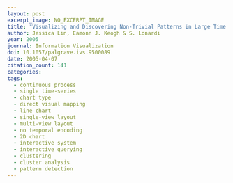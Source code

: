 ```yaml
---
layout: post
excerpt_image: NO_EXCERPT_IMAGE
title: "Visualizing and Discovering Non-Trivial Patterns in Large Time Series Databases"
author: Jessica Lin, Eamonn J. Keogh & S. Lonardi
year: 2005
journal: Information Visualization
doi: 10.1057/palgrave.ivs.9500089
date: 2005-04-07
citation_count: 141
categories:
tags:
  - continuous process
  - single time-series
  - chart type
  - direct visual mapping
  - line chart
  - single-view layout
  - multi-view layout
  - no temporal encoding
  - 2D chart
  - interactive system
  - interactive querying
  - clustering
  - cluster analysis
  - pattern detection
---
```

